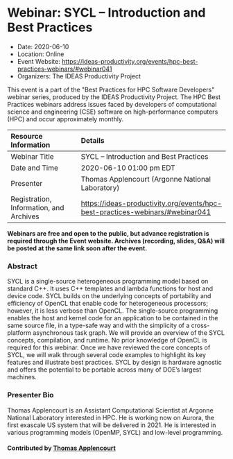 # Webinar: SYCL – Introduction and Best Practices

- Date: 2020-06-10
- Location: Online
- Event Website: https://ideas-productivity.org/events/hpc-best-practices-webinars/#webinar041
- Organizers: The IDEAS Productivity Project
			   
This event is a part of the "Best Practices for HPC Software
Developers" webinar series, produced by the IDEAS Productivity
Project. The HPC Best Practices webinars address issues faced by
developers of computational science and engineering (CSE) software on
high-performance computers (HPC) and occur approximately monthly.

Resource Information | Details
:--- | :---			   
Webinar Title | SYCL – Introduction and Best Practices
Date and Time | 2020-06-10 01:00 pm EDT
Presenter | Thomas Applencourt (Argonne National Laboratory)
Registration, Information, and Archives | 	<https://ideas-productivity.org/events/hpc-best-practices-webinars/#webinar041>	   

**Webinars are free and open to the public, but advance registration is required through the Event website. Archives (recording, slides, Q&A) will be posted at the same link soon after the event.**

### Abstract
<p>SYCL is a single-source heterogeneous programming model based on standard C++. It uses C++ templates and lambda functions for host and device code. SYCL builds on the underlying concepts of portability and efficiency of OpenCL that enable code for heterogeneous processors; however, it is less verbose than OpenCL. The single-source programming enables the host and kernel code for an application to be contained in the same source file, in a type-safe way and with the simplicity of a cross-platform asynchronous task graph. We will provide an overview of the SYCL concepts, compilation, and runtime. No prior knowledge of OpenCL is required for this webinar. Once we have reviewed the core concepts of SYCL, we will walk through several code examples to highlight its key features and illustrate best practices. SYCL by design is hardware agnostic and offers the potential to be portable across many of DOE’s largest machines.</p>



### Presenter Bio
<p>Thomas Applencourt is an Assistant Computational Scientist at Argonne National Laboratory interested in HPC. He is working now on Aurora, the first exascale US system that will be delivered in 2021. He is interested in various programming models (OpenMP, SYCL) and low-level programming.</p>

    

#### Contributed by [Thomas Applencourt](https://github.com/TApplencourt "Thomas Applencourt GitHub profile")

<!---
Publish: yes
Categories: skills
Topics: online learning
Level: 2
Prerequisites: default
Aggregate: none
--->

